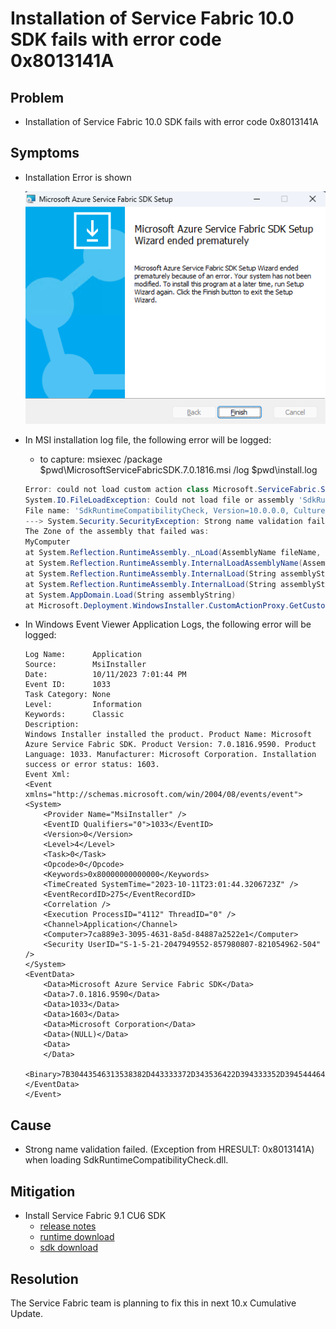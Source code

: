 # Installation of Service Fabric 10.0 SDK fails with error code 0x8013141A

## Problem

- Installation of Service Fabric 10.0 SDK fails with error code 0x8013141A

## Symptoms

- Installation Error is shown

    ![Installation Error](../media/service-fabric-10.0-sdk-installation-failure-0x8013141a/installation-error.png)
- In MSI installation log file, the following error will be logged:
    -  to capture: msiexec /package $pwd\MicrosoftServiceFabricSDK.7.0.1816.msi /log $pwd\install.log

    ```powershell
    Error: could not load custom action class Microsoft.ServiceFabric.SdkRuntimeCompatibilityCheck.CompatibilityCheckCA from assembly: SdkRuntimeCompatibilityCheck
    System.IO.FileLoadException: Could not load file or assembly 'SdkRuntimeCompatibilityCheck, Version=10.0.0.0, Culture=neutral, PublicKeyToken=31bf3856ad364e35' or one of its dependencies. Strong name validation failed. (Exception from HRESULT: 0x8013141A)
    File name: 'SdkRuntimeCompatibilityCheck, Version=10.0.0.0, Culture=neutral, PublicKeyToken=31bf3856ad364e35' 
    ---> System.Security.SecurityException: Strong name validation failed. (Exception from HRESULT: 0x8013141A)
    The Zone of the assembly that failed was:
    MyComputer
    at System.Reflection.RuntimeAssembly._nLoad(AssemblyName fileName, String codeBase, Evidence assemblySecurity, RuntimeAssembly locationHint, StackCrawlMark& stackMark, IntPtr pPrivHostBinder, Boolean throwOnFileNotFound, Boolean forIntrospection, Boolean suppressSecurityChecks)
    at System.Reflection.RuntimeAssembly.InternalLoadAssemblyName(AssemblyName assemblyRef, Evidence assemblySecurity, RuntimeAssembly reqAssembly, StackCrawlMark& stackMark, IntPtr pPrivHostBinder, Boolean throwOnFileNotFound, Boolean forIntrospection, Boolean suppressSecurityChecks)
    at System.Reflection.RuntimeAssembly.InternalLoad(String assemblyString, Evidence assemblySecurity, StackCrawlMark& stackMark, IntPtr pPrivHostBinder, Boolean forIntrospection)
    at System.Reflection.RuntimeAssembly.InternalLoad(String assemblyString, Evidence assemblySecurity, StackCrawlMark& stackMark, Boolean forIntrospection)
    at System.AppDomain.Load(String assemblyString)
    at Microsoft.Deployment.WindowsInstaller.CustomActionProxy.GetCustomActionMethod(Session session, String assemblyName, String className, String methodName)
    ```
- In Windows Event Viewer Application Logs, the following error will be logged:
    ```
    Log Name:      Application
    Source:        MsiInstaller
    Date:          10/11/2023 7:01:44 PM
    Event ID:      1033
    Task Category: None
    Level:         Information
    Keywords:      Classic
    Description:
    Windows Installer installed the product. Product Name: Microsoft Azure Service Fabric SDK. Product Version: 7.0.1816.9590. Product Language: 1033. Manufacturer: Microsoft Corporation. Installation success or error status: 1603.
    Event Xml:
    <Event xmlns="http://schemas.microsoft.com/win/2004/08/events/event">
    <System>
        <Provider Name="MsiInstaller" />
        <EventID Qualifiers="0">1033</EventID>
        <Version>0</Version>
        <Level>4</Level>
        <Task>0</Task>
        <Opcode>0</Opcode>
        <Keywords>0x80000000000000</Keywords>
        <TimeCreated SystemTime="2023-10-11T23:01:44.3206723Z" />
        <EventRecordID>275</EventRecordID>
        <Correlation />
        <Execution ProcessID="4112" ThreadID="0" />
        <Channel>Application</Channel>
        <Computer>7ca889e3-3095-4631-8a5d-84887a2522e1</Computer>
        <Security UserID="S-1-5-21-2047949552-857980807-821054962-504" />
    </System>
    <EventData>
        <Data>Microsoft Azure Service Fabric SDK</Data>
        <Data>7.0.1816.9590</Data>
        <Data>1033</Data>
        <Data>1603</Data>
        <Data>Microsoft Corporation</Data>
        <Data>(NULL)</Data>
        <Data>
        </Data>
        <Binary>7B30443546313538382D443333372D343536422D394333352D3945444641444446353632377D3030303030393432373165663838626163623237326139643861613931323461316264393030303030393034</Binary>
    </EventData>
    </Event>
    ```

## Cause

- Strong name validation failed. (Exception from HRESULT: 0x8013141A) when loading SdkRuntimeCompatibilityCheck.dll.

## Mitigation

- Install Service Fabric 9.1 CU6 SDK
    - [release notes](https://github.com/microsoft/service-fabric/blob/master/release_notes/Service_Fabric_ReleaseNotes_91CU6.md)
    - [runtime download](https://download.microsoft.com/download/b/8/a/b8a2fb98-0ec1-41e5-be98-9d8b5abf7856/MicrosoftServiceFabric.9.1.1851.9590.exe)
    - [sdk download](https://download.microsoft.com/download/b/8/a/b8a2fb98-0ec1-41e5-be98-9d8b5abf7856/MicrosoftServiceFabricSDK.6.1.1851.msi)

## Resolution

The Service Fabric team is planning to fix this in next 10.x Cumulative Update.
